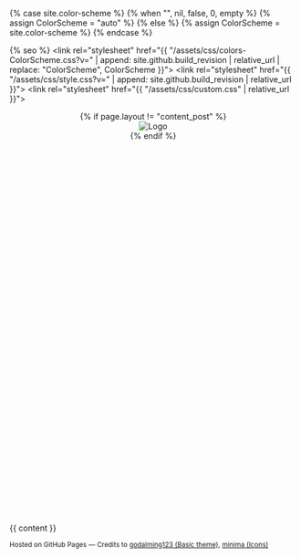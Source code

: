{% case site.color-scheme %}
  {% when "", nil, false, 0, empty %}
    {% assign ColorScheme = "auto" %}
  {% else %}
    {% assign ColorScheme = site.color-scheme %}
{% endcase %}

<!DOCTYPE html>
<html lang="{{ site.lang | default: "en-US" }}">
  <head>
    <meta charset="UTF-8">
    <meta http-equiv="X-UA-Compatible" content="IE=edge">
    <meta name="viewport" content="width=device-width, initial-scale=1">

{% seo %}
    <link rel="stylesheet" href="{{ "/assets/css/colors-ColorScheme.css?v=" | append: site.github.build_revision | relative_url | replace: "ColorScheme", ColorScheme }}">
    <link rel="stylesheet" href="{{ "/assets/css/style.css?v=" | append: site.github.build_revision | relative_url }}">
    <link rel="stylesheet" href="{{ "/assets/css/custom.css" | relative_url }}">
    <!--[if lt IE 9]>
    <script src="https://cdnjs.cloudflare.com/ajax/libs/html5shiv/3.7.3/html5shiv.min.js"></script>
    <![endif]-->
  </head>
  <body>
    <div class="wrapper">
      <header>
        <!-- {{page.layout}} -->
        {% if page.layout != "content_post" %}
          <div id=hero-image><img src="{{site.logo | relative_url}}" alt="Logo" /></div>
        {% endif %}
         <p class="social-media-list">
            <a rel="me" href="/" title="Home"><svg class="svg-icon"><use xlink:href="{{ '/assets/minima-social-icons.svg#home' | relative_url }}"></use></svg></a>
            <a rel="me" href="https://www.linkedin.com/in/andreneubauer/" target="_blank" title="André Neubauer (LinkedIn)"><svg class="svg-icon"><use xlink:href="{{ '/assets/minima-social-icons.svg#linkedin' | relative_url }}"></use></svg></a>
            <a rel="me" href="https://hmze.io" target="_blank" title="HMZE (Podcast)"><svg class="svg-icon"><use xlink:href="{{ '/assets/minima-social-icons.svg#podcast' | relative_url }}"></use></svg></a>
            <a rel="me" href="https://speakerdeck.com/devpg" target="_blank" title="devpg (speakerdeck)"><svg class="svg-icon"><use xlink:href="{{ '/assets/minima-social-icons.svg#speakerdeck' | relative_url }}"></use></svg></a>
        </p>
      </header>
      <section>
        {{ content }}
      </section>
      <footer>
        <p><small>Hosted on GitHub Pages &mdash; Credits to <a href="https://github.com/godalming123">godalming123 (Basic theme)</a>, <a href="https://github.com/jekyll/minima">minima (Icons)</a> </small></p>
      </footer>
    </div>
  </body>
</html>